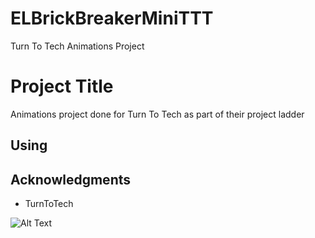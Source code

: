 # ELBrickBreakerMiniTTT
Turn To Tech Animations Project

# Project Title

Animations project done for Turn To Tech as part of their project ladder

## Using



## Acknowledgments

* TurnToTech

![Alt Text](https://raw.githubusercontent.com/EduardLev/ELBrickBreakerMiniTTT/ELBrickBreakDemoTTT.gif)
